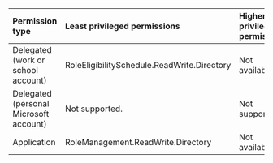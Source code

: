 |Permission type|Least privileged permissions|Higher privileged permissions|
|:---|:---|:---|
|Delegated (work or school account)|RoleEligibilitySchedule.ReadWrite.Directory|Not available.|
|Delegated (personal Microsoft account)|Not supported.|Not supported.|
|Application|RoleManagement.ReadWrite.Directory|Not available.|